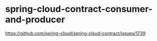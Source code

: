 # spring-cloud-contract-consumer-and-producer

https://github.com/spring-cloud/spring-cloud-contract/issues/1739
